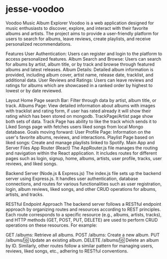 # jesse-voodoo


Voodoo Music Album Explorer
Voodoo is a web application designed for music enthusiasts to discover, explore, and interact with their favorite albums and artists. The project aims to provide a user-friendly platform for users to search for albums, leave reviews, create playlists, and receive personalized recommendations.

Features
User Authentication: Users can register and login to the platform to access personalized features.
Album Search and Browse: Users can search for albums by artist, album title, or by track and browse through featured albums and latest releases.
Album Details: Detailed album information is provided, including album cover, artist name, release date, tracklist, and additional data.
User Reviews and Ratings: Users can leave reviews and ratings for albums which are showcased in a ranked order by highest to lowest or by date reviewed.

Layout
Home Page search Bar: Filter through data by artist, album title, or track.
Albums Page: View detailed information about albums with images with tracklist and rating form, if user has rated already it will show their rating which has been stored on mongodb.
TrackPage/Artist page show both sets of data. Track Page has ability to like the track which sends it to Liked Songs page with fetches users liked songs from local Mongo database.
Goals moving forward:
User Profile Page: Information on the user's favorite albums, reviews, and interactions.
Playlist Page based on liked songs: Create and manage playlists linked to Spotify.
Main App and Server Files
App Router (React)
The AppRouter.js file manages the routing and navigation within the React application. It includes routes for different pages such as login, signup, home, albums, artists, user profile, tracks, user reviews, and liked songs.

Backend Server (Node.js & Express.js)
The index.js file sets up the backend server using Express.js. It handles user authentication, database connections, and routes for various functionalities such as user registration, login, album reviews, liked songs, and other CRUD operations for albums, artists, and tracks.

RESTful Endpoint Approach
The backend server follows a RESTful endpoint approach by organizing routes and resources according to REST principles. Each route corresponds to a specific resource (e.g., albums, artists, tracks), and HTTP methods (GET, POST, PUT, DELETE) are used to perform CRUD operations on these resources. For example:

GET /albums: Retrieve all albums.
POST /albums: Create a new album.
PUT /albums/:id: Update an existing album.
DELETE /albums/:id: Delete an album by ID.
Similarly, other routes follow a similar pattern for managing users, reviews, liked songs, etc., adhering to RESTful conventions.

